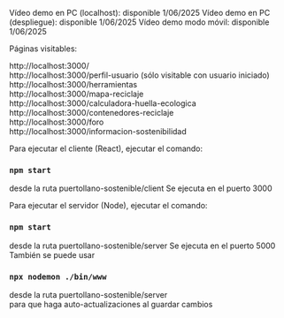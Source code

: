 Vídeo demo en PC (localhost): disponible 1/06/2025
Vídeo demo en PC (despliegue): disponible 1/06/2025
Vídeo demo modo móvil: disponible 1/06/2025

Páginas visitables:

http://localhost:3000/  
http://localhost:3000/perfil-usuario (sólo visitable con usuario iniciado)  
http://localhost:3000/herramientas  
http://localhost:3000/mapa-reciclaje  
http://localhost:3000/calculadora-huella-ecologica  
http://localhost:3000/contenedores-reciclaje  
http://localhost:3000/foro  
http://localhost:3000/informacion-sostenibilidad  

Para ejecutar el cliente (React), ejecutar el comando:
### `npm start`
desde la ruta puertollano-sostenible/client
Se ejecuta en el puerto 3000

Para ejecutar el servidor (Node), ejecutar el comando:
### `npm start`
desde la ruta puertollano-sostenible/server
Se ejecuta en el puerto 5000
También se puede usar 
### `npx nodemon ./bin/www `  
desde la ruta puertollano-sostenible/server  
para que haga auto-actualizaciones al guardar cambios  
